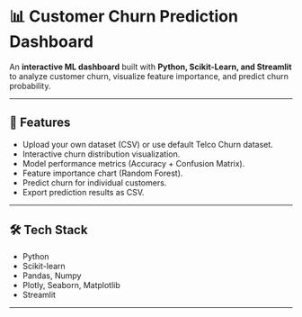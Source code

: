 # 📊 Customer Churn Prediction Dashboard

An **interactive ML dashboard** built with **Python, Scikit-Learn, and Streamlit** to analyze customer churn, visualize feature importance, and predict churn probability.

---

## 🚀 Features
- Upload your own dataset (CSV) or use default Telco Churn dataset.
- Interactive churn distribution visualization.
- Model performance metrics (Accuracy + Confusion Matrix).
- Feature importance chart (Random Forest).
- Predict churn for individual customers.
- Export prediction results as CSV.

---

## 🛠 Tech Stack
- Python
- Scikit-learn
- Pandas, Numpy
- Plotly, Seaborn, Matplotlib
- Streamlit

---
